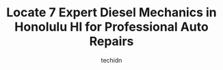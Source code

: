 ---
layout: ampstory
image: https://images.unsplash.com/photo-1504887764023-6f27056d186c?ixlib=rb-4.0.3&ixid=MnwxMjA3fDB8MHxwaG90by1wYWdlfHx8fGVufDB8fHx8&auto=format&fit=crop&w=640&h=853&q=80
author: techidn
featured: false
description: When it comes to finding reliable automotive experts in Honolulu HI, USA, look no further than the 7 best Diesel Mechanic in the area. With their exceptional skills and dedication to providi
title: Locate 7 Expert Diesel Mechanics in Honolulu HI for Professional Auto Repairs
cover:
   title: Locate 7 Expert Diesel Mechanics in Honolulu HI for Professional Auto Repairs
   subtitle: Rickpate
   background: https://images.unsplash.com/photo-1504887764023-6f27056d186c?ixlib=rb-4.0.3&ixid=MnwxMjA3fDB8MHxwaG90by1wYWdlfHx8fGVufDB8fHx8&auto=format&fit=crop&w=640&h=853&q=80

pages: 
 - layout: thirds
   top: <h1>#1 Chiks Auto Air & Repair</h1>
   bottom: "<p>Chiks was recommended to me, and I will keep recommending it along to friends. They were able to schedule me in very quickly and offered a very quick turnaround as well.</p>"
   background: https://www.knot35.com/toplist/wp-content/uploads/2023/06/best-diesel-mechanic-1-in-honolulu-hi-1685838115.jpeg
   backgroundblur: true
 - layout: thirds
   top: <h1>#2 Pauls Service & Repair Inc</h1>
   bottom: "<p>527 Puuhale Rd, Honolulu, HI 96819, United States</p>"
   background: https://www.knot35.com/toplist/wp-content/uploads/2023/06/best-diesel-mechanic-2-in-honolulu-hi-1685838115.jpeg
   cta:
      link: https://www.knot35.com/toplist/locate-7-expert-diesel-mechanics-in-honolulu-hi-for-professional-auto-repairs/
      text: Locate 7 Expert Diesel Mechanics in Honolulu HI for Professional Auto Repairs
 - layout: thirds
   top: <h1>#3 Sumidas Auto Repair</h1>
   bottom: "<p>866 Kawaiahao St, Honolulu, HI 96813, United States</p>"
   background: https://www.knot35.com/toplist/wp-content/uploads/2023/06/best-diesel-mechanic-3-in-honolulu-hi-1685838116.jpeg
   cta:
      link: https://www.knot35.com/toplist/locate-7-expert-diesel-mechanics-in-honolulu-hi-for-professional-auto-repairs/
      text: Locate 7 Expert Diesel Mechanics in Honolulu HI for Professional Auto Repairs
 - layout: thirds
   top: <h1>#4 Benz & Jagz Specialist Inc</h1>
   bottom: "<p>807 Kawaiahao St, Honolulu, HI 96813, United States</p>"
   background: https://images.unsplash.com/photo-1489648022186-8f49310909a0?ixlib=rb-4.0.3&ixid=MnwxMjA3fDB8MHxwaG90by1wYWdlfHx8fGVufDB8fHx8&auto=format&fit=crop&w=640&h=853&q=80
   cta:
      link: https://www.knot35.com/toplist/locate-7-expert-diesel-mechanics-in-honolulu-hi-for-professional-auto-repairs/
      text: Locate 7 Expert Diesel Mechanics in Honolulu HI for Professional Auto Repairs
 - layout: thirds
   top: <h1>#5 Smart LLC</h1>
   bottom: "<p>218 Mohonua Pl, Honolulu, HI 96819, United States</p>"
   background: https://images.unsplash.com/photo-1536745287225-21d689278fd1?ixlib=rb-4.0.3&ixid=MnwxMjA3fDB8MHxwaG90by1wYWdlfHx8fGVufDB8fHx8&auto=format&fit=crop&w=640&h=853&q=80
   cta:
      link: https://www.knot35.com/toplist/locate-7-expert-diesel-mechanics-in-honolulu-hi-for-professional-auto-repairs/
      text: Locate 7 Expert Diesel Mechanics in Honolulu HI for Professional Auto Repairs
 - layout: thirds
   top: <h1>#6 Sonnys Service & Repair, Inc</h1>
   bottom: "<p>1119 Makepono St, Honolulu, HI 96819, United States</p>"
   background: https://images.unsplash.com/photo-1615749413727-825b59a857b5?ixlib=rb-4.0.3&ixid=MnwxMjA3fDB8MHxwaG90by1wYWdlfHx8fGVufDB8fHx8&auto=format&fit=crop&w=640&h=853&q=80
   cta:
      link: https://www.knot35.com/toplist/locate-7-expert-diesel-mechanics-in-honolulu-hi-for-professional-auto-repairs/
      text: Locate 7 Expert Diesel Mechanics in Honolulu HI for Professional Auto Repairs
 - layout: thirds
   top: <h1>#7 Okuhara Auto & Truck Repair</h1>
   bottom: "<p>1734 Hau St, Honolulu, HI 96819, United States</p>"
   background: https://images.unsplash.com/photo-1567360425618-1594206637d2?ixlib=rb-4.0.3&ixid=MnwxMjA3fDB8MHxwaG90by1wYWdlfHx8fGVufDB8fHx8&auto=format&fit=crop&w=640&h=853&q=80
   cta:
      link: https://www.knot35.com/toplist/locate-7-expert-diesel-mechanics-in-honolulu-hi-for-professional-auto-repairs/
      text: Locate 7 Expert Diesel Mechanics in Honolulu HI for Professional Auto Repairs
 - layout: thirds
   middle: Continue reading...
   background: https://images.unsplash.com/photo-1524169358666-79f22534bc6e?ixlib=rb-4.0.3&ixid=MnwxMjA3fDB8MHxwaG90by1wYWdlfHx8fGVufDB8fHx8&auto=format&fit=crop&w=640&h=853&q=80
   cta:
      link: https://www.knot35.com/toplist/locate-7-expert-diesel-mechanics-in-honolulu-hi-for-professional-auto-repairs/
      text: Locate 7 Expert Diesel Mechanics in Honolulu HI for Professional Auto Repairs
      
---